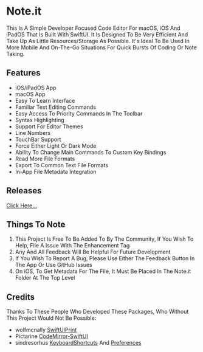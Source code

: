 # Note.it

This Is A Simple Developer Focused Code Editor For macOS, iOS And iPadOS That Is Built With SwiftUI. It Is Designed To Be Very Efficient And Take Up As Little Resources/Storage As Possible. It's Ideal To Be Used In More Mobile And On-The-Go Situations For Quick Bursts Of Coding Or Note Taking.

## Features

 - iOS/iPadOS App
 - macOS App
 - Easy To Learn Interface
 - Familiar Text Editing Commands
 - Easy Access To Priority Commands In The Toolbar
 - Syntax Highlighting
 - Support For Editor Themes
 - Line Numbers
 - TouchBar Support
 - Force Either Light Or Dark Mode
 - Ability To Change Main Commands To Custom Key Bindings
 - Read More File Formats
 - Export To Common Text File Formats
 - In-App File Metadata Integration

## Releases

[Click Here...](https://github.com/markydoodled/Note.it/releases)

## Things To Note

1. This Project Is Free To Be Added To By The Community, If You Wish To Help, File A Issue With The Enhancement Tag
2. Any And All Feedback Will Be Helpful For Future Development
3. If You Wish To Report A Bug, Please Use Either The Feedback Button In The App Or Use GitHub Issues
4. On iOS, To Get Metadata For The File, It Must Be Placed In The Note.it Folder At The Top Level

## Credits

Thanks To These People Who Developed These Packages, Who Without This Project Would Not Be Possible:
 
- wolfmcnally [SwiftUIPrint](https://github.com/wolfmcnally/SwiftUIPrint)
- Pictarine [CodeMirror-SwiftUI](https://github.com/Pictarine/CodeMirror-SwiftUI)
- sindresorhus [KeyboardShortcuts](https://github.com/sindresorhus/KeyboardShortcuts) And [Preferences](https://github.com/sindresorhus/Preferences)

